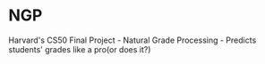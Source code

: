 # NGP
Harvard's CS50 Final Project - Natural Grade Processing - Predicts students' grades like a pro(or does it?)
